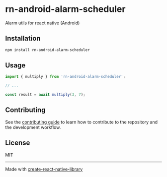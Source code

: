 # rn-android-alarm-scheduler

Alarm utils for react native (Android)

## Installation

```sh
npm install rn-android-alarm-scheduler
```

## Usage

```js
import { multiply } from 'rn-android-alarm-scheduler';

// ...

const result = await multiply(3, 7);
```

## Contributing

See the [contributing guide](CONTRIBUTING.md) to learn how to contribute to the repository and the development workflow.

## License

MIT

---

Made with [create-react-native-library](https://github.com/callstack/react-native-builder-bob)
